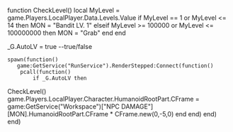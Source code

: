 function CheckLevel()
    local MyLevel = game.Players.LocalPlayer.Data.Levels.Value
    if MyLevel == 1 or MyLevel <= 14 then
        MON = "Bandit LV. 1"
    elseif MyLevel >= 100000 or MyLevel <= 100000000 then
        MON = "Grab"
    end
end
 
_G.AutoLV = true --true/false
 
    spawn(function()
       game:GetService("RunService").RenderStepped:Connect(function()
        pcall(function()
            if _G.AutoLV then
CheckLevel()
game.Players.LocalPlayer.Character.HumanoidRootPart.CFrame = game:GetService("Workspace")["NPC DAMAGE"][MON].HumanoidRootPart.CFrame * CFrame.new(0,-5,0)
            end
        end)
       end)
    end)
 
